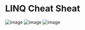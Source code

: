 # LINQ Cheat Sheat
![image](https://user-images.githubusercontent.com/99172799/168466038-3ecfa51b-d5e0-4f0f-9276-13d30ba522b9.png)
![image](https://user-images.githubusercontent.com/99172799/168466043-e0b83632-4dfa-4e80-86c1-2f47dbf6c346.png)
![image](https://user-images.githubusercontent.com/99172799/168466051-49961cd5-9081-4409-b7d1-3b733b09c02d.png)

